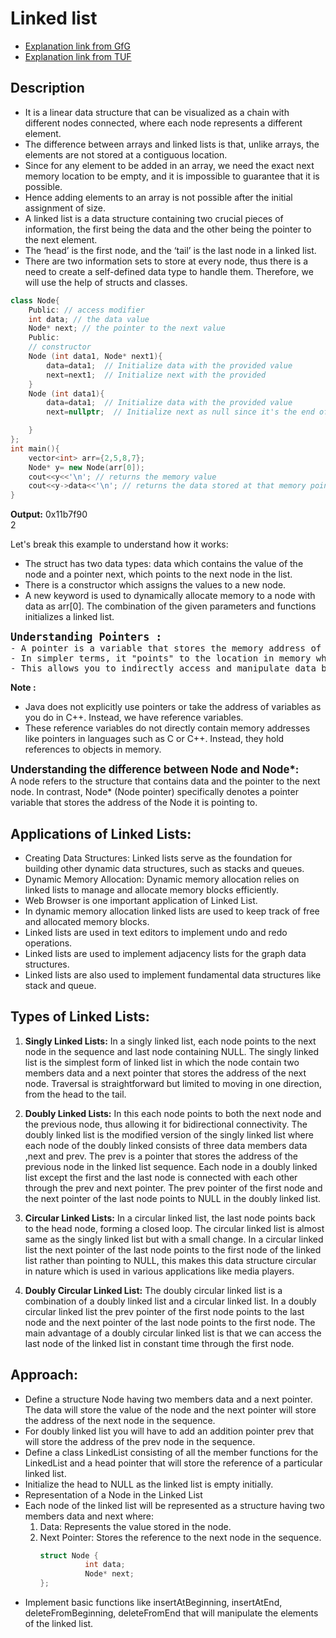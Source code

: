 # Linked list
- [Explanation link from GfG](https://www.geeksforgeeks.org/cpp-linked-list/)
- [Explanation link from TUF](https://takeuforward.org/linked-list/linked-list-introduction)

## Description
- It is a linear data structure that can be visualized as a chain with different nodes connected, where each node represents a different element.
- The difference between arrays and linked lists is that, unlike arrays, the elements are not stored at a contiguous location.
- Since for any element to be added in an array, we need the exact next memory location to be empty, and it is impossible to guarantee that it is possible. 
- Hence adding elements to an array is not possible after the initial assignment of size.
- A linked list is a data structure containing two crucial pieces of information, the first being the data and the other being the pointer to the next element. 
- The ‘head’ is the first node, and the ‘tail’ is the last node in a linked list.
- There are two information sets to store at every node, thus there is a need to create a self-defined data type to handle them. Therefore, we will use the help of structs and classes.
```cpp
class Node{
    Public: // access modifier
    int data; // the data value
    Node* next; // the pointer to the next value
    Public:
    // constructor
    Node (int data1, Node* next1){
        data=data1;  // Initialize data with the provided value
        next=next1;  // Initialize next with the provided
    }
    Node (int data1){
        data=data1;  // Initialize data with the provided value
        next=nullptr;  // Initialize next as null since it's the end of the list

    }
};
int main(){
    vector<int> arr={2,5,8,7};
    Node* y= new Node(arr[0]);
    cout<<y<<'\n'; // returns the memory value
    cout<<y->data<<'\n'; // returns the data stored at that memory point
}
```
**Output:**
0x11b7f90<br>
2

Let's break this example to understand how it works:
- The struct has two data types: data which contains the value of the node and a pointer next, which points to the next node in the list.
- There is a constructor which assigns the values to a new node.
- A new keyword is used to dynamically allocate memory to a node with data as arr[0].
The combination of the given parameters and functions initializes a linked list.

<pre><big><b>Understanding Pointers :</b></big>
- A pointer is a variable that stores the memory address of another variable. 
- In simpler terms, it "points" to the location in memory where data is stored. 
- This allows you to indirectly access and manipulate data by referring to its memory address.</pre>

**Note :**
- Java does not explicitly use pointers or take the address of variables as you do in C++. Instead, we have reference variables. 
- These reference variables do not directly contain memory addresses like pointers in languages such as C or C++. Instead, they hold references to objects in memory.
  
<big><b>Understanding the difference between Node and Node*:</b></big><br>
A node refers to the structure that contains data and the pointer to the next node. 
In contrast, Node* (Node pointer) specifically denotes a pointer variable that stores the address of the Node it is pointing to.

## Applications of Linked Lists:
- Creating Data Structures: Linked lists serve as the foundation for building other dynamic data structures, such as stacks and queues.
- Dynamic Memory Allocation: Dynamic memory allocation relies on linked lists to manage and allocate memory blocks efficiently.
- Web Browser is one important application of Linked List.
- In dynamic memory allocation linked lists are used to keep track of free and allocated memory blocks.
- Linked lists are used in text editors to implement undo and redo operations.
- Linked lists are used to implement adjacency lists for the graph data structures.
- Linked lists are also used to implement fundamental data structures like stack and queue.

## Types of Linked Lists:
1. **Singly Linked Lists:** In a singly linked list, each node points to the next node in the sequence and last node containing NULL.
   The singly linked list is the simplest form of linked list in which the node contain two members data and a next pointer that stores the address of the next node.
   Traversal is straightforward but limited to moving in one direction, from the head to the tail. 

2. **Doubly Linked Lists:** In this each node points to both the next node and the previous node, thus allowing it for bidirectional connectivity.
   The doubly linked list is the modified version of the singly linked list where each node of the doubly linked consists of three data members data ,next and prev.
   The prev is a pointer that stores the address of the previous node in the linked list sequence.
   Each node in a doubly linked list except the first and the last node is connected with each other through the prev and next pointer.
   The prev pointer of the first node and the next pointer of the last node points to NULL in the doubly linked list.

3. **Circular Linked Lists:** In a circular linked list, the last node points back to the head node, forming a closed loop.
   The circular linked list is almost same as the singly linked list but with a small change.
   In a circular linked list the next pointer of the last node points to the first node of the linked list rather than pointing to NULL, this makes this data structure circular in nature which is used in various applications like media players. 

4. **Doubly Circular Linked List:** The doubly circular linked list is a combination of a doubly linked list and a circular linked list.
   In a doubly circular linked list the prev pointer of the first node points to the last node and the next pointer of the last node points to the first node.
   The main advantage of a doubly circular linked list is that we can access the last node of the linked list in constant time through the first node.

## Approach:
- Define a structure Node having two members data and a next pointer. The data will store the value of the node and the next pointer will store the address of the next node in the sequence.
- For doubly linked list you will have to add an addition pointer prev that will store the address of the prev node in the sequence.
- Define a class LinkedList consisting of all the member functions for the LinkedList and a head pointer that will store the reference of a particular linked list.
- Initialize the head to NULL as the linked list is empty initially.
- Representation of a Node in the Linked List
- Each node of the linked list will be represented as a structure having two members data and next where:
  1. Data: Represents the value stored in the node.
  2. Next Pointer: Stores the reference to the next node in the sequence.
      ```cpp
      struct Node {    
                int data;    
                Node* next;
      };
      ```
- Implement basic functions like insertAtBeginning, insertAtEnd, deleteFromBeginning, deleteFromEnd that will manipulate the elements of the linked list.

